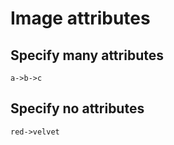 # Image attributes

## Specify many attributes

```d2 width=30px;height=20px
a->b->c
```

## Specify no attributes

```d2
red->velvet
```
